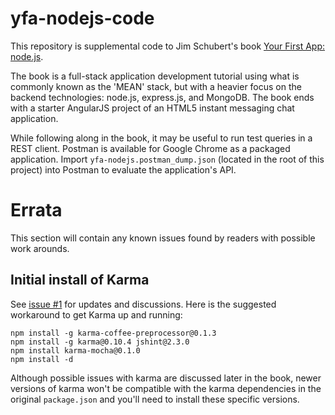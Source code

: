 yfa-nodejs-code
===============

This repository is supplemental code to Jim Schubert's book [Your First App: node.js](https://leanpub.com/yfa-nodejs).

The book is a full-stack application development tutorial using what is commonly known as the 'MEAN' stack, but with a heavier focus on the backend technologies: node.js, express.js, and MongoDB. The book ends with a starter AngularJS project of an HTML5 instant messaging chat application.

While following along in the book, it may be useful to run test queries in a REST client. Postman is available for Google Chrome as a packaged application. Import `yfa-nodejs.postman_dump.json` (located in the root of this project) into Postman to evaluate the application's API.

Errata
======

This section will contain any known issues found by readers with possible work arounds.

Initial install of Karma
------------------------

See [issue #1](https://github.com/jimschubert/yfa-nodejs-code/issues/1) for updates and discussions. Here is the suggested workaround to get Karma up and running:

```
npm install -g karma-coffee-preprocessor@0.1.3
npm install -g karma@0.10.4 jshint@2.3.0
npm install karma-mocha@0.1.0
npm install -d
```

Although possible issues with karma are discussed later in the book, newer versions of karma won't be compatible with the karma dependencies in the original `package.json` and you'll need to install these specific versions.
